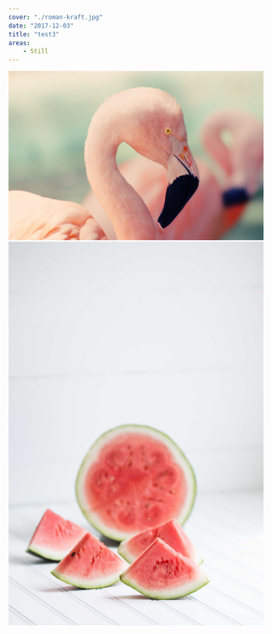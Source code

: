 ```yaml
---
cover: "./roman-kraft.jpg"
date: "2017-12-03"
title: "test3"
areas:
    - Still
---
```


![](./carlota-vidal.jpg)
![](./tanalee-youngblood.jpg)
